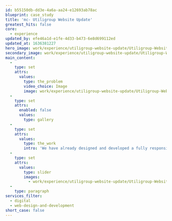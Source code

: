 ```yaml
---
id: b55150db-dd3e-4a6a-aa24-e12693ab78ac
blueprint: case_study
title: 'mc- Utiligroup Website Update'
greatest_hits: false
core:
  - experience
updated_by: efe46a1d-e1fe-4d33-b473-6e8d699112ed
updated_at: 1636381227
hero_image: work/experience/utiligroup-website-update/Utiligroup-Website-28-Experience-Full-Image-1360x768.5.jpg
secondary_image: work/experience/utiligroup-website-update/Utiligroup-Website-28-Experience-Secondary-Image-896x597.jpg
main_content:
  -
    type: set
    attrs:
      values:
        type: the_problem
        video_choice: Image
        image: work/experience/utiligroup-website-update/Utiligroup-Website-28-Experience-Large-927x522.jpg
  -
    type: set
    attrs:
      enabled: false
      values:
        type: gallery
  -
    type: set
    attrs:
      values:
        type: the_work
        intro: 'We have already designed and developed a fully responsive website for Utiligroup. One that functions beautifully across desktop, tablet and mobile devices; user experience really is key these days. With a new vision for the business, Utiligroup wanted to take the site in a slightly new direction, so once the creative strategy was in place, we began work on making sure that anyone visiting their website could instantly see they are an industry leading software provider with a technical but exciting approach to what they do. A combination of fluid layered pages built up with strong graphical content and energetic motion graphics has helped deliver the website Utiligroup desire.'
  -
    type: set
    attrs:
      values:
        type: slider
        images:
          - work/experience/utiligroup-website-update/Utiligroup-Website-28-Experience-Small-740x416.25.jpg
  -
    type: paragraph
services_filter:
  - digital
  - web-design-and-development
short_case: false
---
```

